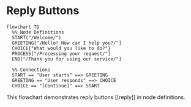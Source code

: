 # Reply Buttons

```mermaid
flowchart TD
  %% Node Definitions
  START("/Welcome/")
  GREETING["/Hello! How can I help you?/"]
  CHOICE{"What would you like to do?"}
  PROCESS["/Processing your request/"]
  END["/Thank you for using our service/"]
  
  %% Connections
  START == "User starts" ==> GREETING
  GREETING == "User responds" ==> CHOICE
  CHOICE == "[Continue]" ==> START
```

This flowchart demonstrates reply buttons [[reply]] in node definitions. 